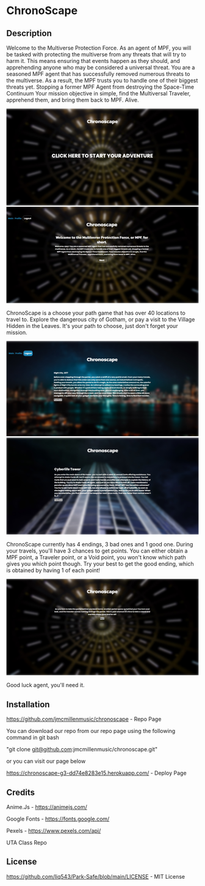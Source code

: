# ChronoScape

## Description


Welcome to the Multiverse Protection Force. As an agent of MPF, you will be tasked with protecting the multiverse from any threats that will try to harm it. This means ensuring that events happen as they should, and apprehending anyone who may be considered a universal threat. You are a seasoned MPF agent that has successfully removed numerous threats to the multiverse. As a result, the MPF trusts you to handle one of their biggest threats yet. Stopping a former MPF Agent from destroying the Space-Time Continuum Your mission objective in simple, find the Multiversal Traveler, apprehend them, and bring them back to MPF. Alive.


<img src="./assets/images/image1.jpg"/>
<img src="./assets/images/image2.jpg"/>

ChronoScape is a choose your path game that has over 40 locations to travel to. Explore the dangerous city of Gotham, or pay a visit to the Village Hidden in the Leaves. It's your path to choose, just don't forget your mission.

<img src="./assets/images/image3.jpg"/>

<img src="./assets/images/image4.jpg"/>



ChronoScape currently has 4 endings, 3 bad ones and 1 good one. During your travels, you'll have 3 chances to get points. You can either obtain a MPF point, a Traveler point, or a Void point, you won't know which path gives you which point though. Try your best to get the good ending, which is obtained by having 1 of each point!

<img src="./assets/images/image6.jpg"/>

Good luck agent, you'll need it.

## Installation

https://github.com/jmcmillenmusic/chronoscape - Repo Page

You can download our repo from our repo page using the following command in git bash

"git clone git@github.com:jmcmillenmusic/chronoscape.git"

or you can visit our page below

https://chronoscape-g3-dd74e8283e15.herokuapp.com/ - Deploy Page

## Credits

Anime.Js - https://animejs.com/

Google Fonts - https://fonts.google.com/

Pexels - https://www.pexels.com/api/



UTA Class Repo

## License

https://github.com/liq543/Park-Safe/blob/main/LICENSE - MIT License